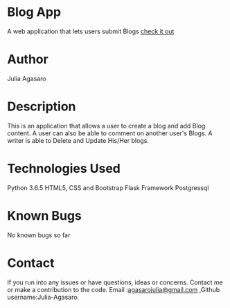 # Blog App
A web application that lets users submit Blogs 
[check it out](https://pitchall.herokuapp.com/)

# Author
Julia Agasaro

# Description

This is an application that allows a user to create a blog and add Blog content. A user can also be able to comment  on another user's Blogs.
A writer is able to Delete and Update His/Her blogs.


# Technologies Used
Python 3.6.5
HTML5, CSS and Bootstrap
Flask Framework
Postgressql

# Known Bugs

No known bugs so far

# Contact

If you run into any issues or have questions, ideas or concerns. Contact me or make a contribution to the code. Email :agasarojulia@gmail.com ,Github username:Julia-Agasaro.
